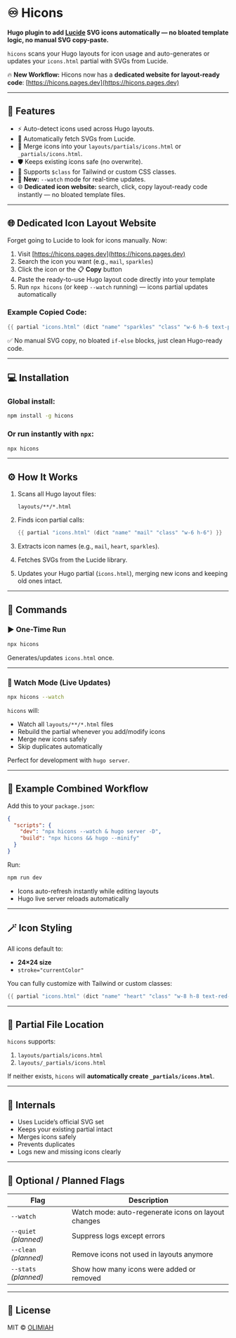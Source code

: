 # ♾️ Hicons

**Hugo plugin to add [Lucide](https://lucide.dev/icons/) SVG icons automatically — no bloated template logic, no manual SVG copy-paste.**

`hicons` scans your Hugo layouts for icon usage and auto-generates or updates your `icons.html` partial with SVGs from Lucide.

🔥 **New Workflow:** Hicons now has a **dedicated website for layout-ready code**: [https://hicons.pages.dev](https://hicons.pages.dev)

---

## 🚀 Features

* ⚡ Auto-detect icons used across Hugo layouts.
* 🧠 Automatically fetch SVGs from Lucide.
* 🧩 Merge icons into your `layouts/partials/icons.html` or `_partials/icons.html`.
* 🛡 Keeps existing icons safe (no overwrite).
* 🎨 Supports `$class` for Tailwind or custom CSS classes.
* 👀 **New:** `--watch` mode for real-time updates.
* 🌐 **Dedicated icon website:** search, click, copy layout-ready code instantly — no bloated template files.

---

## 🌐 Dedicated Icon Layout Website

Forget going to Lucide to look for icons manually. Now:

1. Visit [https://hicons.pages.dev](https://hicons.pages.dev)
2. Search the icon you want (e.g., `mail`, `sparkles`)
3. Click the icon or the 📋 **Copy** button
4. Paste the ready-to-use Hugo layout code directly into your template
5. Run `npx hicons` (or keep `--watch` running) — icons partial updates automatically

### Example Copied Code:

```go
{{ partial "icons.html" (dict "name" "sparkles" "class" "w-6 h-6 text-pink-500") }}
```

✅ No manual SVG copy, no bloated `if-else` blocks, just clean Hugo-ready code.

---

## 💻 Installation

### Global install:

```bash
npm install -g hicons
```

### Or run instantly with `npx`:

```bash
npx hicons
```

---

## ⚙️ How It Works

1. Scans all Hugo layout files:

   ```
   layouts/**/*.html
   ```
2. Finds icon partial calls:

   ```go
   {{ partial "icons.html" (dict "name" "mail" "class" "w-6 h-6") }}
   ```
3. Extracts icon names (e.g., `mail`, `heart`, `sparkles`).
4. Fetches SVGs from the Lucide library.
5. Updates your Hugo partial (`icons.html`), merging new icons and keeping old ones intact.

---

## 🏃 Commands

### ▶️ One-Time Run

```bash
npx hicons
```

Generates/updates `icons.html` once.

---

### 👀 Watch Mode (Live Updates)

```bash
npx hicons --watch
```

`hicons` will:

* Watch all `layouts/**/*.html` files
* Rebuild the partial whenever you add/modify icons
* Merge new icons safely
* Skip duplicates automatically

Perfect for development with `hugo server`.

---

## 🧩 Example Combined Workflow

Add this to your `package.json`:

```json
{
  "scripts": {
    "dev": "npx hicons --watch & hugo server -D",
    "build": "npx hicons && hugo --minify"
  }
}
```

Run:

```bash
npm run dev
```

* Icons auto-refresh instantly while editing layouts
* Hugo live server reloads automatically

---

## 🪄 Icon Styling

All icons default to:

* **24×24 size**
* `stroke="currentColor"`

You can fully customize with Tailwind or custom classes:

```go
{{ partial "icons.html" (dict "name" "heart" "class" "w-8 h-8 text-red-500") }}
```

---

## 📁 Partial File Location

`hicons` supports:

1. `layouts/partials/icons.html`
2. `layouts/_partials/icons.html`

If neither exists, `hicons` will **automatically create `_partials/icons.html`**.

---

## 🧠 Internals

* Uses Lucide’s official SVG set
* Keeps your existing partial intact
* Merges icons safely
* Prevents duplicates
* Logs new and missing icons clearly

---

## 🧪 Optional / Planned Flags

| Flag                  | Description                                         |
| --------------------- | --------------------------------------------------- |
| `--watch`             | Watch mode: auto-regenerate icons on layout changes |
| `--quiet` *(planned)* | Suppress logs except errors                         |
| `--clean` *(planned)* | Remove icons not used in layouts anymore            |
| `--stats` *(planned)* | Show how many icons were added or removed           |

---

## 🪪 License

MIT © [OLIMIAH](https://olimah.pages.dev)
